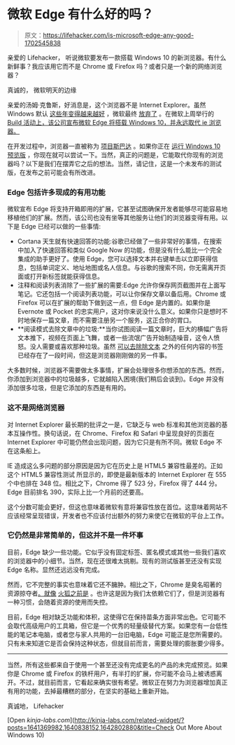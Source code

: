 # 微软 Edge 有什么好的吗？

> 原文：<https://lifehacker.com/is-microsoft-edge-any-good-1702545838>

亲爱的 Lifehacker，
听说微软要发布一款搭载 Windows 10 的新浏览器。有什么新鲜事？我应该用它而不是 Chrome 或 Firefox 吗？或者只是一个新的网络浏览器？



真诚的，
微软明天的边缘

亲爱的汤姆·克鲁斯，好消息是，这个浏览器不是 Internet Explorer。虽然 Windows 默认 [这些年变得越来越好](http://lifehacker.com/a-week-with-internet-explorer-not-the-browser-you-ve-a-5906617) ，微软最终 [放弃了](http://gizmodo.com/microsofts-spartan-browser-is-here-to-save-you-from-int-1680879010) 。在微软上周举行的 [Build 活动上，该公司宣布微软 Edge 将搭载 Windows 10，并永远取代 ie 浏览器。](http://lifehacker.com/all-the-important-stuff-microsoft-announced-at-build-20-1700943959)

在开发过程中，浏览器一直被称为 [项目斯巴达](https://lifehacker.com/the-best-new-features-of-windows-10-1680904614) 。如果你正在 [运行 Windows 10 预览版](http://lifehacker.com/windows-10-technical-preview-now-available-for-download-1641212531) ，你现在就可以尝试一下。当然，真正的问题是，它能取代你现有的浏览器吗？以下是我们在摆弄它之后的想法。当然，请记住，这是一个未发布的测试版，在发布之前可能会有所改进。

### **Edge 包括许多现成的有用功能**

微软宣布 Edge 将支持开箱即用的扩展，它甚至试图确保开发者能够尽可能容易地移植他们的扩展。然而，该公司也没有坐等其他服务让他们的浏览器变得有用。以下是 Edge 已经可以做的一些事情:

*   Cortana 天生就有快速回答的功能:谷歌已经做了一些非常好的事情，在搜索中加入了快速回答和类似 Google Now 的功能，但是没有什么能比一个完全集成的助手更好了。使用 Edge，您可以选择文本并右键单击以立即获得信息，包括单词定义、地址地图或名人信息。与谷歌的搜索不同，你无需离开页面或打开新标签就能获得信息。
*   注释和阅读列表消除了一些扩展的需要:Edge 允许你保存网页截图并在上面写笔记。它还包括一个阅读列表功能，可以让你保存文章以备后用。Chrome 或 Firefox 可以在扩展的帮助下做到这一点，但 Edge 是内置的。如果你是 Evernote 或 Pocket 的忠实用户，这对你来说没什么意义。如果你只是想时不时地保存一篇文章，而不需要注册另一个服务，这正合你的胃口。
*   **阅读模式去除文章中的垃圾:**当你试图阅读一篇文章时，巨大的横幅广告将文本推下，视频在页面上飞舞，或者一些流氓广告开始制造噪音，这令人愤怒。没人需要或喜欢那种垃圾。虽然 [可以去除除文本](http://lifehacker.com/readable-bookmarklet-adds-even-more-options-for-text-on-30825070) 之外的任何内容的书签已经存在了一段时间，但这是浏览器刚刚做的另一件事。

大多数时候，浏览器不需要做太多事情，扩展会处理很多你想添加的东西。然而，你添加到浏览器中的垃圾越多，它就越陷入困境(我们稍后会谈到)。Edge 并没有添加很多垃圾，但是它添加的东西是有用的。

### **这不是网络浏览器**

对 Internet Explorer 最长期的批评之一是，它缺乏与 web 标准和其他浏览器的基本互操作性。换句话说，在 Chrome、Firefox 和 Safari 中呈现良好的页面在 Internet Explorer 中可能仍然会出现问题，因为它只是有所不同。微软 Edge 不在这条船上。

IE 造成这么多问题的部分原因是因为它在历史上是 HTML5 兼容性最差的。正如这个 HTML5 兼容性测试 所显示的，即使是最新版本的 Internet Explorer 在 555 个中也排在 348 位。相比之下，Chrome 得了 523 分，Firefox 得了 444 分。Edge 目前排名 390，实际上比一个月前的还要高。

这个分数可能会更好，但这也意味着微软有意将兼容性放在首位。这意味着网站不应该经常呈现错误，开发者也不应该付出额外的努力来使它在微软的平台上工作。

### **它仍然是非常简单的，但这并不是一件坏事**

目前，Edge 缺少一些功能。它似乎没有固定标签、匿名模式或其他一些我们喜欢的浏览器中的小细节。当然，现在还很难太挑剔。现有的测试版甚至还没有实现 Edge 名称。显然还远远没有完成。

然而，它不完整的事实也意味着它还不臃肿。相比之下，Chrome 是臭名昭著的资源掠夺者[。就像](http://www.tomshardware.com/answers/id-2039298/chrome-eating-physical-memory.html) [火狐之前是](http://lifehacker.com/memory-restart-tells-you-when-firefoxs-memory-usage-get-5815636) 。也许这是因为我们太依赖它们了，但是浏览器有一种习惯，会随着资源的使用而失控。

目前，Edge 相对缺乏功能和体积，这使得它在保持苗条方面非常出色。它可能不会取代高级用户的工具箱，但它是一个优秀的轻量级替代方案。如果您有一台低性能的笔记本电脑，或者您与家人共用的一台旧电脑，Edge 可能正是您所需要的。只有未来知道它是否会保持这种状态，但就目前而言，需要处理的膨胀要少得多。

* * *

当然，所有这些都来自于使用一个甚至还没有完成更名的产品的未完成预览。如果你是 Chrome 或 Firefox 的铁杆用户，有半打的扩展，你可能不会马上被诱惑离开。不过，就目前而言，它看起来确实很有希望。微软正在努力为浏览器增加真正有用的功能，去掉最糟糕的部分，在坚实的基础上重新开始。

真诚地，
Lifehacker

[Open *kinja-labs.com*](http://kinja-labs.com/related-widget/?posts=1641369982,1640838152,1642802880&title=Check Out More About Windows 10)